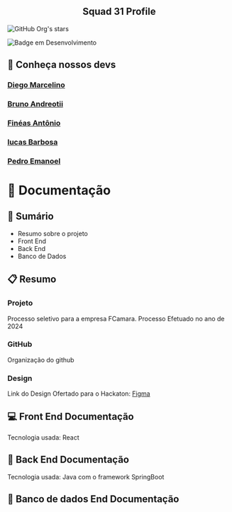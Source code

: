 <p align="center">
    <h2 align="center"> Squad 31 Profile </h2> 
</p>

![GitHub Org's stars](https://img.shields.io/github/stars/Squad-31-Hackathon)

![Badge em Desenvolvimento](http://img.shields.io/static/v1?label=STATUS&message=EM%20DESENVOLVIMENTO&color=GREEN&style=for-the-badge)

## 👋 Conheça nossos devs
[<h3>Diego Marcelino</h3>](https://github.com/lucasbrbs)
[<h3>Bruno Andreotii</h3>](https://github.com/lucasbrbs)
[<h3>Finéas Antônio</h3>](https://github.com/lucasbrbs)
[<h3>lucas Barbosa</h3>](https://github.com/lucasbrbs)
[<h3>Pedro Emanoel</h3>](https://github.com/lucasbrbs)

# 📁 Documentação 

## :newspaper: Sumário
 - Resumo sobre o projeto
 - Front End 
 - Back End
 - Banco de Dados

## :clipboard: Resumo

### Projeto
Processo seletivo para a empresa FCamara.
Processo Efetuado no ano de 2024

### GitHub
Organização do github
    
### Design
Link do Design Ofertado para o Hackaton: <a href="https://www.freecodecamp.org/">Figma</a>
 

## :computer: Front End Documentação
Tecnologia usada: React

## :page_facing_up: Back End Documentação
Tecnologia usada: Java com o framework SpringBoot

## :floppy_disk: Banco de dados End Documentação
